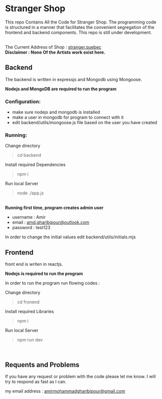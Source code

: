 # Stranger Shop

This repo Contains All the Code for Stranger Shop. The programming code is structured in a manner that facilitates the convenient segregation of the frontend and backend components. This repo is still under development.

<br>
The Current Address of Shop : <a href="http://stranger.quebec">stranger.quebec</a>

<br />
<B>
    Disclaimer : None Of the Artists work exist here.
</B>
<h2>
Backend
</h2>
The backend is written in expressjs and Mongodb using Mongoose.

<b>Nodejs and MongoDB are required to run the program</b>

<h3>
Configuration:
</h3>

- make sure nodejs and mongodb is installed
- make a user in mongodb for program to connect with it
- edit backend/utils/mongoose.js file based on the user you have created


<h3>
Running:
</h3>

Change directory
>cd backend

Install required Dependencies
> npm i

Run local Server
>node ./app.js

<br />
<b>
    Running first time, program creates admin user
</b>

- username : Amir
- email : amd.gharibipour@outlook.com
- password : test123

In order to change the initial values edit backend/utils/initials.mjs




<h2>
Frontend
</h2>
front end is writen in reactjs.

<b>Nodejs is required to run the program</b>

In order to run the program run flowing codes :

Change directory
>cd fronend

Install required Libraries
>npm i

Run local Server
>npm run dev


<br />
<h2>Requents and Problems</h2>
If you have any request or problem with the code please let me know. I will try to respond as fast as I can.

my email address : amirmohammadgharibipour@gmail.com